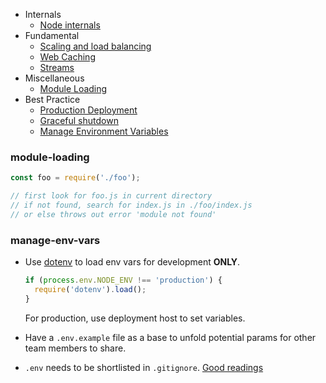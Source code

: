 
* Internals
  * [Node internals](./links/node_internals.md)
* Fundamental
  * [Scaling and load balancing](./links/scaling_load_balancing.md)
  * [Web Caching](./links/web_caching.md)
  * [Streams](./links/stream.md)
* Miscellaneous
  * [Module Loading](#module-loading)
* Best Practice
  * [Production Deployment](./links/production_deployment_tips.md)
  * [Graceful shutdown](./links/graceful_shutdown.md)
  * [Manage Environment Variables](#manage-env-vars)

### module-loading
```javascript
const foo = require('./foo');

// first look for foo.js in current directory
// if not found, search for index.js in ./foo/index.js
// or else throws out error 'module not found'
```

### manage-env-vars
* Use [dotenv](https://github.com/motdotla/dotenv) to load env vars for development **ONLY**.
  ```js
  if (process.env.NODE_ENV !== 'production') {
    require('dotenv').load();
  }
  ```
  For production, use deployment host to set variables.

* Have a `.env.example` file as a base to unfold potential params for other team members to share.
* `.env` needs to be shortlisted in `.gitignore`.
[Good readings](https://www.twilio.com/blog/2017/08/working-with-environment-variables-in-node-js.html)







